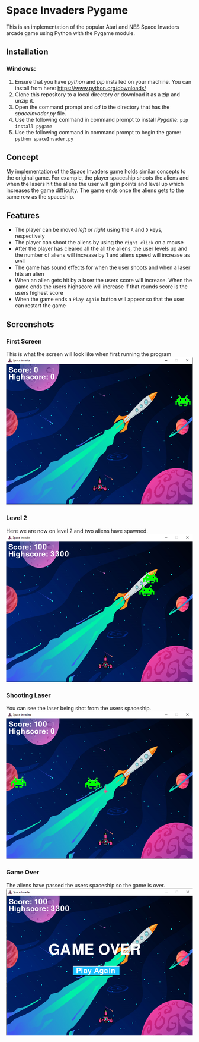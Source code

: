 # Space Invaders Pygame
This is an implementation of the popular Atari and NES Space Invaders arcade game using Python with the Pygame module.

## Installation

### Windows:
1. Ensure that you have _python_ and _pip_ installed on your machine. You can install from here: https://www.python.org/downloads/
2. Clone this repository to a local directory or download it as a zip and unzip it.
3. Open the command prompt and _cd_ to the directory that has the _spaceInvader.py_ file.
4. Use the following command in command prompt to install _Pygame_: `pip install pygame`
5. Use the following command in command prompt to begin the game: `python spaceInvader.py`

## Concept
My implementation of the Space Invaders game holds similar concepts to the original game. For example, the player spaceship shoots the aliens
and when the lasers hit the aliens the user will gain points and level up which increases the game difficulty. The game ends once the aliens gets
to the same row as the spaceship.

## Features 
* The player can be moved _left_ or _right_ using the `A` and `D` keys, respectively
* The player can shoot the aliens by using the `right click` on a mouse
* After the player has cleared all the all the aliens, the user levels up and the number of aliens will increase by 1 and aliens speed will increase as well
* The game has sound effects for when the user shoots and when a laser hits an alien
* When an alien gets hit by a laser the users score will increase. When the game ends the users highscore will increase if that rounds score is the users highest score
* When the game ends a `Play Again` button will appear so that the user can restart the game

## Screenshots

### First Screen
This is what the screen will look like when first running the program
![start showcase](screenshots/spaceinvaders.png)

### Level 2
Here we are now on level 2 and two aliens have spawned.
![midgame showcase](screenshots/pic2.png)

### Shooting Laser
You can see the laser being shot from the users spaceship.
![lasers showcase](screenshots/shooting.png)

### Game Over
The aliens have passed the users spaceship so the game is over. 
![gameover showcase](screenshots/gameover.png)
